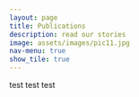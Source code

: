 ```yaml
---
layout: page
title: Publications
description: read our stories
image: assets/images/pic11.jpg
nav-menu: true
show_tile: true
---
```


test test test

